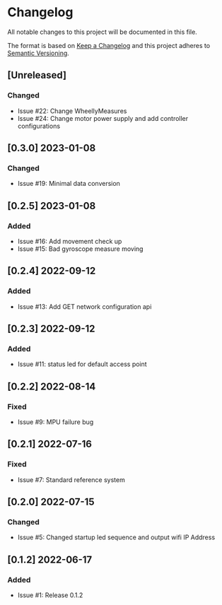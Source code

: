 # Changelog

All notable changes to this project will be documented in this file.

The format is based on [Keep a Changelog](http://keepachangelog.com/en/1.0.0/)
and this project adheres to [Semantic Versioning](http://semver.org/spec/v2.0.0.html).

## [Unreleased]

### Changed

- Issue #22: Change WheellyMeasures
- Issue #24: Change motor power supply and add controller configurations

## [0.3.0] 2023-01-08

### Changed

- Issue #19: Minimal data conversion

## [0.2.5] 2023-01-08

### Added

- Issue #16: Add movement check up
- Issue #15: Bad gyroscope measure moving

## [0.2.4] 2022-09-12

### Added

- Issue #13: Add GET network configuration api

## [0.2.3] 2022-09-12

### Added

- Issue #11: status led for default access point

## [0.2.2] 2022-08-14

### Fixed

- Issue #9: MPU failure bug

## [0.2.1] 2022-07-16

### Fixed

- Issue #7: Standard reference system

## [0.2.0] 2022-07-15

### Changed

- Issue #5: Changed startup led sequence and output wifi IP Address

## [0.1.2] 2022-06-17

### Added

- Issue #1: Release 0.1.2
